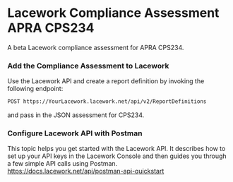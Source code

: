 # Lacework Compliance Assessment APRA CPS234
A beta Lacework compliance assessment for APRA CPS234.  

### Add the Compliance Assessment to Lacework
Use the Lacework API and create a report definition by invoking the following endpoint:
  
```bash
POST https://YourLacework.lacework.net/api/v2/ReportDefinitions
```
and pass in the JSON assessment for CPS234.  

### Configure Lacework API with Postman
This topic helps you get started with the Lacework API. It describes how to set up your API keys in the Lacework Console and then guides you through a few simple API calls using Postman.  
https://docs.lacework.net/api/postman-api-quickstart
  
